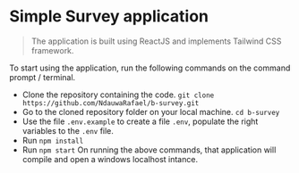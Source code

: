 # Simple Survey application
> The application is built using ReactJS and implements Tailwind CSS framework.

To start using the application, run the following commands on the command prompt / terminal.

- Clone the repository containing the code. ``git clone https://github.com/NdauwaRafael/b-survey.git``
- Go to the cloned repository folder on your local machine. ``cd b-survey``
- Use the file ``.env.example`` to create a file ``.env``, populate the right variables to the ``.env`` file.
- Run ``npm install``
- Run ``npm start``
On running the above commands, that application will compile and open a windows localhost intance.
